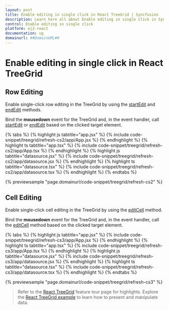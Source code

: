 ```yaml
---
layout: post
title: Enable editing in single click in React TreeGrid | Syncfusion
description: Learn here all about Enable editing in single click in Syncfusion React TreeGrid component of Syncfusion Essential JS 2 and more.
control: Enable editing in single click 
platform: ej2-react
documentation: ug
domainurl: ##DomainURL##
---
```


# Enable editing in single click in React TreeGrid

## Row Editing

Enable single-click row editing in the TreeGrid by using the [startEdit](https://ej2.syncfusion.com/react/documentation/api/treegrid/#startedit) and [endEdit](https://ej2.syncfusion.com/react/documentation/api/treegrid/#endedit) methods.

Bind the **mousedown** event for the TreeGrid and, in the event handler, call [startEdit](https://ej2.syncfusion.com/react/documentation/api/treegrid/#startedit) or [endEdit](https://ej2.syncfusion.com/react/documentation/api/treegrid/#endedit) based on the clicked target element.

{% tabs %}
{% highlight js tabtitle="app.jsx" %}
{% include code-snippet/treegrid/refresh-cs2/app/App.jsx %}
{% endhighlight %}
{% highlight ts tabtitle="app.tsx" %}
{% include code-snippet/treegrid/refresh-cs2/app/App.tsx %}
{% endhighlight %}
{% highlight js tabtitle="datasource.jsx" %}
{% include code-snippet/treegrid/refresh-cs2/app/datasource.jsx %}
{% endhighlight %}
{% highlight ts tabtitle="datasource.tsx" %}
{% include code-snippet/treegrid/refresh-cs2/app/datasource.tsx %}
{% endhighlight %}
{% endtabs %}

 {% previewsample "page.domainurl/code-snippet/treegrid/refresh-cs2" %}

## Cell Editing

Enable single-click cell editing in the TreeGrid by using the [editCell](https://ej2.syncfusion.com/react/documentation/api/treegrid/#editcell) method.

Bind the **mousedown** event for the TreeGrid and, in the event handler, call the [editCell](https://ej2.syncfusion.com/react/documentation/api/treegrid/#editcell) method based on the clicked target element.

{% tabs %}
{% highlight js tabtitle="app.jsx" %}
{% include code-snippet/treegrid/refresh-cs3/app/App.jsx %}
{% endhighlight %}
{% highlight ts tabtitle="app.tsx" %}
{% include code-snippet/treegrid/refresh-cs3/app/App.tsx %}
{% endhighlight %}
{% highlight js tabtitle="datasource.jsx" %}
{% include code-snippet/treegrid/refresh-cs3/app/datasource.jsx %}
{% endhighlight %}
{% highlight ts tabtitle="datasource.tsx" %}
{% include code-snippet/treegrid/refresh-cs3/app/datasource.tsx %}
{% endhighlight %}
{% endtabs %}

 {% previewsample "page.domainurl/code-snippet/treegrid/refresh-cs3" %}

> Refer to the [React TreeGrid](https://www.syncfusion.com/react-ui-components/react-tree-grid) feature tour page for highlights. Explore the [React TreeGrid example](https://ej2.syncfusion.com/react/demos/#/material/treegrid/treegrid-overview) to learn how to present and manipulate data.